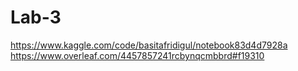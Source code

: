 # Lab-3
https://www.kaggle.com/code/basitafridigul/notebook83d4d7928a
https://www.overleaf.com/4457857241rcbynqcmbbrd#f19310
